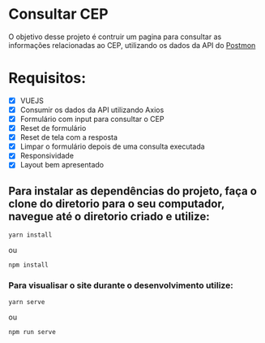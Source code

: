 # Consultar CEP
O objetivo desse projeto é contruir um pagina para consultar as informações relacionadas ao CEP, utilizando os dados da API do [Postmon](https://postmon.com.br/)

# Requisitos:
- [x] VUEJS
- [x] Consumir os dados da API utilizando Axios
- [x] Formulário com input para consultar o CEP
- [x] Reset de formulário
- [x] Reset de tela com a resposta
- [x] Limpar o formulário depois de uma consulta executada
- [x] Responsividade
- [x] Layout bem apresentado

## Para instalar as dependências do projeto, faça o clone do diretorio para o seu computador, navegue até o diretorio criado e utilize:
```
yarn install
```
ou
```
npm install
```

### Para visualisar o site durante o desenvolvimento utilize:
```
yarn serve
```
ou
```
npm run serve
```
